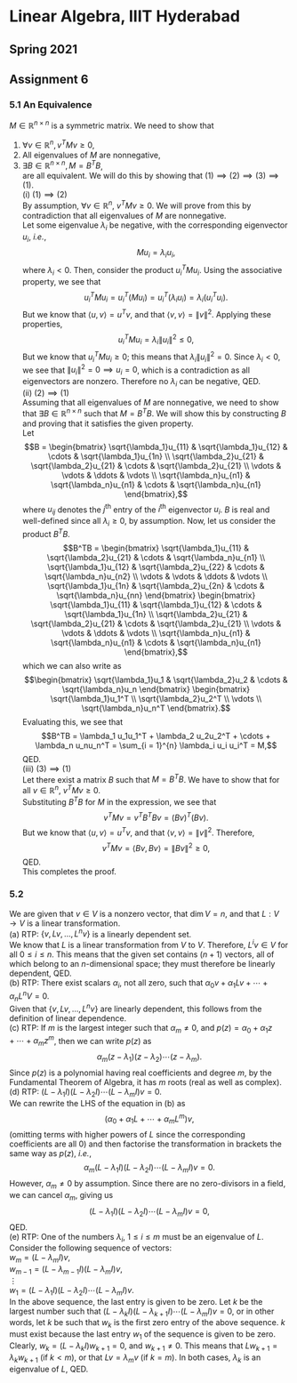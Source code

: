 # Linear Algebra, IIIT Hyderabad  
## Spring 2021  
## Assignment 6  

### 5.1 An Equivalence  
$M \in \mathbb{R}^{n \times n}$ is a symmetric matrix. We need to show that  
1. $\forall v \in \mathbb{R}^{n}, v^TMv \geq 0$,  
2. All eigenvalues of $M$ are nonnegative,  
3. $\exists B \in \mathbb{R}^{n \times n}, M = B^TB$,  
are all equivalent. We will do this by showing that $(1) \implies (2) \implies (3) \implies (1)$.  
(i) $(1) \implies (2)$  
    By assumption, $\forall v \in \mathbb{R}^{n}$, $v^TMv \geq 0$. We will prove from this by contradiction that all eigenvalues of $M$ are nonnegative.  
    Let some eigenvalue $\lambda_i$ be negative, with the corresponding eigenvector $u_i$, *i.e.*,
    $$Mu_i = \lambda_i u_i,$$
    where $\lambda_i < 0$. Then, consider the product $u_i^TMu_i$. Using the associative property, we see that
    $$u_i^TMu_i = u_i^T(Mu_i) = u_i^T(\lambda_i u_i) = \lambda_i (u_i^Tu_i).$$
    But we know that $\langle u, v \rangle = u^Tv$, and that $\langle v, v \rangle = \|v\|^2$. Applying these properties,  
    $$u_i^TMu_i = \lambda_i \|u_i\|^2 \leq 0,$$
    But we know that $u_i^TMu_i \geq 0$; this means that $\lambda_i \|u_i\|^2 = 0$. Since $\lambda_i < 0$, we see that $\|u_i\|^2 = 0 \implies u_i = 0$, which is a contradiction as all eigenvectors are nonzero. Therefore no $\lambda_i$ can be negative, QED.  
(ii) $(2) \implies (1)$  
    Assuming that all eigenvalues of $M$ are nonnegative, we need to show that $\exists B \in \mathbb{R}^{n \times n}$ such that $M = B^TB$. We will show this by constructing $B$ and proving that it satisfies the given property.  
    Let
    $$B = \begin{bmatrix}
    \sqrt{\lambda_1}u_{11} & \sqrt{\lambda_1}u_{12} & \cdots & \sqrt{\lambda_1}u_{1n} \\
    \sqrt{\lambda_2}u_{21} & \sqrt{\lambda_2}u_{21} & \cdots & \sqrt{\lambda_2}u_{21} \\
    \vdots & \vdots & \ddots & \vdots \\
    \sqrt{\lambda_n}u_{n1} & \sqrt{\lambda_n}u_{n1} & \cdots & \sqrt{\lambda_n}u_{n1} \end{bmatrix},$$
    where $u_{ij}$ denotes the $j^\text{th}$ entry of the $i^\text{th}$ eigenvector $u_i$. $B$ is real and well-defined since all $\lambda_i \geq 0$, by assumption. Now, let us consider the product $B^TB$.  
    $$B^TB = \begin{bmatrix}
    \sqrt{\lambda_1}u_{11} & \sqrt{\lambda_2}u_{21} & \cdots & \sqrt{\lambda_n}u_{n1} \\
    \sqrt{\lambda_1}u_{12} & \sqrt{\lambda_2}u_{22} & \cdots & \sqrt{\lambda_n}u_{n2} \\
    \vdots & \vdots & \ddots & \vdots \\
    \sqrt{\lambda_1}u_{1n} & \sqrt{\lambda_2}u_{2n} & \cdots & \sqrt{\lambda_n}u_{nn} \end{bmatrix}
    \begin{bmatrix}
    \sqrt{\lambda_1}u_{11} & \sqrt{\lambda_1}u_{12} & \cdots & \sqrt{\lambda_1}u_{1n} \\
    \sqrt{\lambda_2}u_{21} & \sqrt{\lambda_2}u_{21} & \cdots & \sqrt{\lambda_2}u_{21} \\
    \vdots & \vdots & \ddots & \vdots \\
    \sqrt{\lambda_n}u_{n1} & \sqrt{\lambda_n}u_{n1} & \cdots & \sqrt{\lambda_n}u_{n1} \end{bmatrix},$$
    which we can also write as
    $$\begin{bmatrix} \sqrt{\lambda_1}u_1 & \sqrt{\lambda_2}u_2 & \cdots & \sqrt{\lambda_n}u_n \end{bmatrix}
    \begin{bmatrix} \sqrt{\lambda_1}u_1^T \\ \sqrt{\lambda_2}u_2^T \\ \vdots \\ \sqrt{\lambda_n}u_n^T \end{bmatrix}.$$
    Evaluating this, we see that
    $$B^TB = \lambda_1 u_1u_1^T + \lambda_2 u_2u_2^T + \cdots + \lambda_n u_nu_n^T = \sum_{i = 1}^{n} \lambda_i u_i u_i^T = M,$$
    QED.  
    (iii) $(3) \implies (1)$  
    Let there exist a matrix $B$ such that $M = B^TB$. We have to show that for all $v \in \mathbb{R}^n$, $v^TMv \geq 0$.  
    Substituting $B^TB$ for $M$ in the expression, we see that
    $$v^TMv = v^TB^TBv = (Bv)^T(Bv).$$
    But we know that $\langle u, v \rangle = u^Tv$, and that $\langle v, v \rangle = \|v\|^2$. Therefore,
    $$v^TMv = \langle Bv, Bv \rangle = \|Bv\|^2 \geq 0,$$
    QED.  
This completes the proof.

### 5.2  
We are given that $v \in V$ is a nonzero vector, that $\dim V = n$, and that $L: V \to V$ is a linear transformation.  
(a) RTP: $\{v, Lv, \dots, L^nv\}$ is a linearly dependent set.  
    We know that $L$ is a linear transformation from $V$ to $V$. Therefore, $L^iv \in V$ for all $0 \leq i \leq n$. This means that the given set contains $(n+1)$ vectors, all of which belong to an $n$-dimensional space; they must therefore be linearly dependent, QED.  
(b) RTP: There exist scalars $\alpha_i$, not all zero, such that $\alpha_0 v + \alpha_1 Lv + \cdots + \alpha_n L^nV = 0$.  
    Given that $\{v, Lv, \dots, L^nv\}$ are linearly dependent, this follows from the definition of linear dependence.  
(c) RTP: If $m$ is the largest integer such that $\alpha_m \neq 0$, and $p(z) = \alpha_0 + \alpha_1z + \cdots + \alpha_mz^m$, then we can write $p(z)$ as
$$\alpha_m(z - \lambda_1)(z - \lambda_2) \cdots (z - \lambda_m).$$
    Since $p(z)$ is a polynomial having real coefficients and degree $m$, by the Fundamental Theorem of Algebra, it has $m$ roots (real as well as complex).  
(d) RTP: $(L - \lambda_1I)(L - \lambda_2I) \cdots (L - \lambda_mI)v = 0$.  
    We can rewrite the LHS of the equation in (b) as
    $$(\alpha_0 + \alpha_1L + \cdots + \alpha_mL^m)v,$$
    (omitting terms with higher powers of $L$ since the corresponding coefficients are all 0) and then factorise the transformation in brackets the same way as $p(z)$, *i.e.*,
    $$\alpha_m(L - \lambda_1I)(L - \lambda_2I) \cdots (L - \lambda_mI)v = 0.$$
    However, $\alpha_m \neq 0$ by assumption. Since there are no zero-divisors in a field, we can cancel $\alpha_m$, giving us
    $$(L - \lambda_1I)(L - \lambda_2I) \cdots (L - \lambda_mI)v = 0,$$
    QED.  
(e) RTP: One of the numbers $\lambda_i$, $1 \leq i \leq m$ must be an eigenvalue of $L$.  
    Consider the following sequence of vectors:  
    $w_m = (L - \lambda_mI)v,$  
    $w_{m-1} = (L - \lambda_{m-1}I)(L - \lambda_mI)v,$  
    $\vdots$  
    $w_1 = (L - \lambda_1I)(L - \lambda_2I) \cdots (L - \lambda_mI)v.$  
    In the above sequence, the last entry is given to be zero. Let $k$ be the largest number such that $(L - \lambda_kI)(L - \lambda_{k+1}I) \cdots (L - \lambda_mI)v = 0$, or in other words, let $k$ be such that $w_k$ is the first zero entry of the above sequence. $k$ must exist because the last entry $w_1$ of the sequence is given to be zero.  
    Clearly, $w_k = (L - \lambda_kI) w_{k+1} = 0$, and $w_{k+1} \neq 0$. This means that $Lw_{k+1} = \lambda_k w_{k+1}$ (if $k < m$), or that $Lv = \lambda_mv$ (if $k = m$). In both cases, $\lambda_k$ is an eigenvalue of $L$, QED.   
